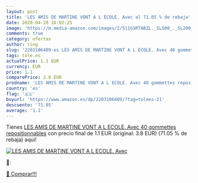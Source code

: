 ```yaml
---
layout: post
title: 'LES AMIS DE MARTINE VONT A L ECOLE. Avec al 71.05 % de rebaja'
date: 2020-04-20 16:02:25
image: 'https://m.media-amazon.com/images/I/511GSRTABZL._SL500_._SL200_.jpg'
comments: true
category: ofertas
author: ring
slug: '2203106409-es LES AMIS DE MARTINE VONT A L ECOLE. Avec 40 gommettes...'
tags: tole.es
actualPrice: 1.1 EUR
currency: EUR
price: 1.1
comparePrice: 3.8 EUR
prodname: 'LES AMIS DE MARTINE VONT A L ECOLE. Avec 40 gommettes repositionnables'
country: 'es'
flag: '🇪🇸'
buyurl: 'https://www.amazon.es/dp/2203106409/?tag=tolees-21'
descuento: '71.05'
average: '1.1'
---
```


Tienes [LES AMIS DE MARTINE VONT A L ECOLE. Avec 40 gommettes repositionnables](https://www.amazon.es/dp/2203106409/?tag=tolees-21) con precio final de  1.1 EUR (original: 3.8 EUR) (71.05 %  de rebaja) aqui!

[![LES AMIS DE MARTINE VONT A L ECOLE. Avec](https://m.media-amazon.com/images/I/511GSRTABZL._SL500_._SL200_.jpg)](https://www.amazon.es/dp/2203106409/?tag=tolees-21)

🔎:


[🛒 Comprar!!!](https://www.amazon.es/dp/2203106409/?tag=tolees-21)
